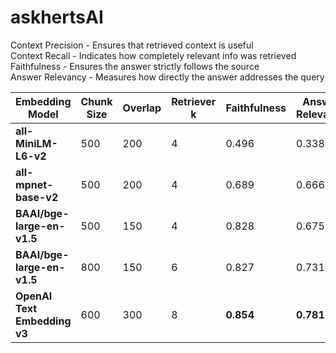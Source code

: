 # askhertsAI


Context Precision - 	Ensures that retrieved context is useful	
Context Recall	- Indicates how completely relevant info was retrieved
Faithfulness	- Ensures the answer strictly follows the source	
Answer Relevancy	- Measures how directly the answer addresses the query	





| Embedding Model              | Chunk Size | Overlap | Retriever k | Faithfulness | Answer Relevancy | Context Precision | Context Recall |
| ---------------------------- | ---------- | ------- | ----------- | ------------ | ---------------- | ----------------- | -------------- |
| **all-MiniLM-L6-v2**         | 500        | 200     | 4           | 0.496        | 0.338            | 0.541             | 0.247          |
| **all-mpnet-base-v2**        | 500        | 200     | 4           | 0.689        | 0.666            | 0.726             | 0.774          |
| **BAAI/bge-large-en-v1.5**   | 500        | 150     | 4           | 0.828        | 0.675            | 0.754             | 0.688          |
| **BAAI/bge-large-en-v1.5**   | 800        | 150     | 6           | 0.827        | 0.731            | 0.746             | 0.790          |
| **OpenAI Text Embedding v3** | 600        | 300     | 8           | **0.854**    | **0.781**        | **0.800**         | **0.872**      |


	